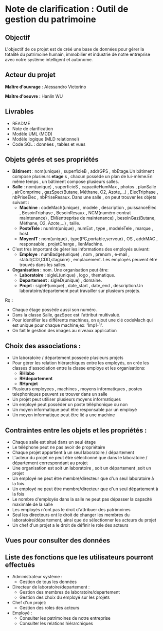 # Note de clarification : Outil de gestion du patrimoine

## Objectif
L'objectif de ce projet est de créé une base de données pour gérer la totalité du patrimoine humain, immobilier et industrie de notre entreprise avec notre système intelligent et autonome.

## Acteur du projet
__Maître d'ouvrage__ : Alessandro Victorino

__Maître d'oeuvre__ : Hanlin WU

## Livrables
 - README
 - Note de clarification
 - Modèle UML (MCD)
 - Modèle logique (MLD relationnel)
 - Code SQL : données , tables et vues

## Objets gérés et ses propriétés
* __Bâtiment__ : nom(unique) , superficieB , addrGPS , nbEtage.Un bâtiment compose plusieurs __etage__ s , chacun possède un plan de lui-même.En même temps , un bâtiment compose plusieurs salles.
* __Salle__ : nom(unique) , superficieS , capaciteHumMax , photos , planSalle , airComprime , gazSpec(Butane, Méthane, O2, Azote,...) , ElecTriphase , nbPriseElec , nbPriseResaux. Dans une salle , on peut trouver les objets suivant :
  * __Machine__ : codeMach(unique) , modele , description , puissanceElec , BesoinTriphase , BesoinResaux , NCM(numéro contrat maintenance) , EM(entreprise de maintenance) , besoinGaz(Butane, Méthane, O2, Azote,...) , taille.
  * __PosteTele__ : numInt(unique) , numExt , type , modeleTele , marque , host.
  * __MoyenIT__ : nom(unique) , type(PC,portable,serveur) , OS , addrMAC , responsable , projetCharge , lienMachine.
* C'est très important de gérer les informations des employés suivant:
  * __Employe__ : numBadge(unique) , nom , prenom , e-mail , statut(CDI,CDD,stagiaire) , emplacement. Les employés peuvent être trouvés dans les salles.
* __Organisation__ : nom. Une organisation peut être:
  * __Laboratoire__ : sigleL(unique) , logo , thematique.
  * __Departement__ : sigleD(unique) , domaine.
  * __Projet__ : sigleP(unique) , date_start , date_end , description.Un laboratoire/departement peut travailler sur plusieurs projets.


Rq :
* Chaque étage possède aussi son numéro.
* Dans la classe Salle, gazSpec est l'attribut multivalué.
* Pour identifier les différents machines, on ajout une clé codeMach qui est unique pour chaque machine,ex: 'Imp1-1'.
* On fait le gestion des images au niveaux application

## Choix des associations :
* Un laboratoire / département possede plusieurs projets
* Pour gérer les relation hiérarchiques entre les employés, on crée les classes d'association entre la classe employe et les organisations:
  * __RHlabo__
  * __RHdepartement__
  * __RHprojet__
* Plusieurs employees , machines , moyens informatiques , postes telephoniques peuvent se trouver dans un salle
* Un projet peut utiliser plusieurs moyens informatiques
* Un employé peut posséder un poste téléphonique ou non
* Un moyen informatique peut être responsable par un employé
* Un moyen informatique peut être lié a une machine

## Contraintes entre les objets et les propriétés :
* Chaque salle est situé dans un seul étage
* Le téléphone peut ne pas avoir de propriétaire
* Chaque projet appartient à un seul laboratoire / département
* L'acteur du projet ne peut être sélectionné que dans le laboratoire / département correspondant au projet
* Une organisation est soit un laboratoire , soit un département ,soit un projet
* Un employé ne peut être membre/directeur que d'un seul laboratoire à la fois
* Un employé ne peut être membre/directeur que d'un seul département à la fois
* Le nombre d'employés dans la salle ne peut pas dépasser la capacité maximale de la salle
* Les employés n'ont pas le droit d'attribuer des patrimoines
* Seul les directeurs ont le droit de changer les membres du laboratoire/département, ainsi que de sélectionner les acteurs du projet
* Un chef d'un projet a le droit de définir le role des acteurs

## Vues pour consulter des données

## Liste des fonctions que les utilisateurs pourront effectués
 * Administrateur système :
      - Gestion de tous les données
 * Directeur de laboratoire/departement :
      - Gestion des membres de laboratoire/departement
      - Gestion des choix du employé sur les projets
 * Chef d'un projet:
      - Gestion des roles des acteurs
 * Employé :
      - Consulter les patrimoines de notre entreprise
      - Consulter les relations hiérarchiques
